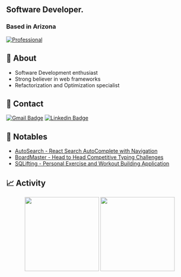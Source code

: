 ## Software Developer.
### Based in Arizona

[![Professional](https://img.shields.io/visual-studio-marketplace/stars/capriok.workpoints?color=0072b1&label=Professional)](https://kylecaprio.dev)

## 💭 About
- Software Development enthusiast 
- Strong believer in web frameworks 
- Refactorization and Optimization specialist

## 💬 Contact
[![Gmail Badge](https://img.shields.io/badge/-capriodev@gmail.com-c14438?style=flat&logo=Gmail&logoColor=white)](mailto:capriodev@gmail.com "Email%20Directly")
[![Linkedin Badge](https://img.shields.io/badge/-Kyle%20Caprio-0072b1?style=flat&logo=Linkedin&logoColor=white)](https://www.linkedin.com/in/kyle-caprio "Connect on LinkedIn")
  
## 👀 Notables
- [AutoSearch - React Search AutoComplete with Navigation](https://www.kylecaprio.dev/autosearch)
- [BoardMaster - Head to Head Competitive Typing Challenges](https://www.kylecaprio.dev/board-master)
- [SQLifting - Personal Exercise and Workout Building Application](https://www.kylecaprio.dev/sqlifting)

## 📈 Activity
<p align="center">
  <img height="200"  src="https://github-readme-stats.vercel.app/api/top-langs/?username=capriok&&custom_title=Linguistics&hide=HTML,CSS,SCSS,JAVA&bg_color=171717&title_color=steelblue&text_color=fff" />
  <img height="200" src="https://github-readme-stats.vercel.app/api?username=capriok&custom_title=My%20Stats&bg_color=171717&title_color=steelblue&text_color=fff&show_icons=true&icon_color=2787db" />
</p>
